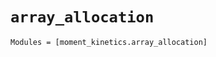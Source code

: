 `array_allocation`
==================

```@autodocs
Modules = [moment_kinetics.array_allocation]
```
